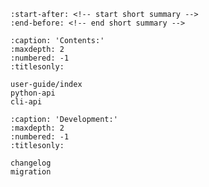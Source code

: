 ```{include} ../../README.md
:start-after: <!-- start short summary -->
:end-before: <!-- end short summary -->
```

```{toctree}
:caption: 'Contents:'
:maxdepth: 2
:numbered: -1
:titlesonly:

user-guide/index
python-api
cli-api
```

```{toctree}
:caption: 'Development:'
:maxdepth: 2
:numbered: -1
:titlesonly:

changelog
migration
```



